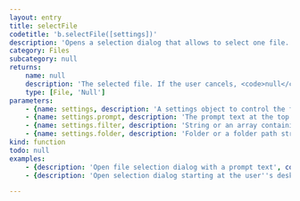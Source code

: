 ```yaml
---
layout: entry
title: selectFile
codetitle: 'b.selectFile([settings])'
description: 'Opens a selection dialog that allows to select one file. The settings object can be used to add a prompt text at the top of the dialog, to restrict the selection to certain file types and to set the dialog''s starting folder.'
category: Files
subcategory: null
returns:
    name: null
    description: 'The selected file. If the user cancels, <code>null</code> will be returned.'
    type: [File, 'Null']
parameters:
    - {name: settings, description: 'A settings object to control the function''s behavior.', optional: true, type: [Object]}
    - {name: settings.prompt, description: 'The prompt text at the top of the file selection dialog. Default: <code>""</code> (no prompt)', optional: true, type: [String]}
    - {name: settings.filter, description: 'String or an array containing strings of file endings to include in the dialog. Default: <code>""</code> (include all)', optional: true, type: [null]}
    - {name: settings.folder, description: 'Folder or a folder path string defining the start location of the dialog. Default: most recent dialog folder or main user folder.', optional: true, type: [null]}
kind: function
todo: null
examples:
    - {description: 'Open file selection dialog with a prompt text', code: 'selectFile({prompt: "Please select a file."});'}
    - {description: 'Open selection dialog starting at the user''s desktop, allowing to only select PNG or JPEG files', code: 'selectFile({folder: "~/Desktop/", filter: ["jpeg", "jpg", "png"]});'}

---
```

